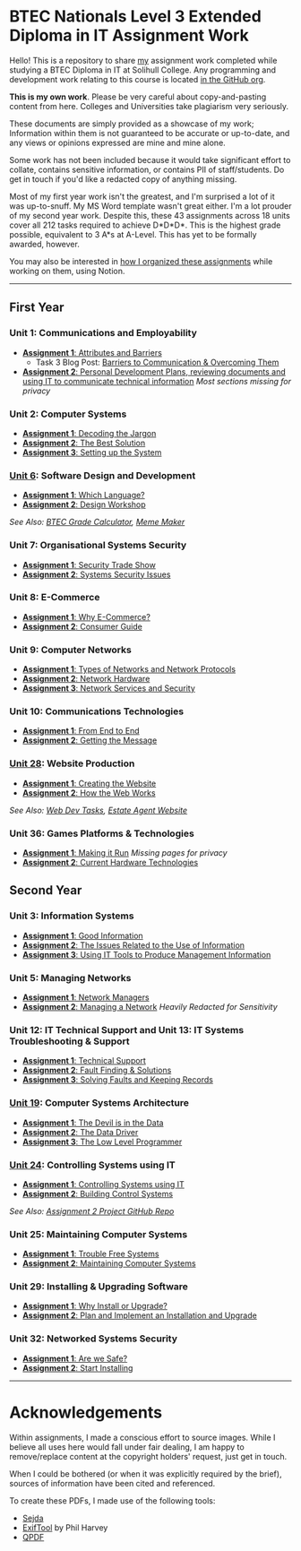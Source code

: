 # BTEC Nationals Level 3 Extended Diploma in IT Assignment Work

Hello! This is a repository to share [my](https://thomasr.me) assignment work completed while studying a BTEC Diploma in IT at Solihull College.
Any programming and development work relating to this course is located [in the GitHub org](https://github.com/tomatsolihull).

**This is my own work**. Please be very careful about copy-and-pasting content from here. Colleges and Universities take plagiarism very seriously.

These documents are simply provided as a showcase of my work; Information within them is not guaranteed to be accurate or up-to-date, and any views or opinions expressed are mine and mine alone.

Some work has not been included because it would take significant effort to collate, contains sensitive information, or contains PII of staff/students. Do get in touch if you'd like a redacted copy of anything missing.

Most of my first year work isn't the greatest, and I'm surprised a lot of it was up-to-snuff. My MS Word template wasn't great either. I'm a lot prouder of my second year work. Despite this, these 43 assignments across 18 units cover all 212 tasks required to achieve D\*D\*D\*. This is the highest grade possible, equivalent to 3 A\*s at A-Level. This has yet to be formally awarded, however.

You may also be interested in [how I organized these assignments](https://github.com/tomatsolihull/notion-assignment-tracker/blob/master/README.md) while working on them, using Notion.

---

## First Year

### Unit 1: Communications and Employability
- [**Assignment 1**: Attributes and Barriers](pdf/u01a1.pdf)
    - Task 3 Blog Post: [Barriers to Communication & Overcoming Them](https://blog.solcol.thomasr.me/post/u1a1-barriers-to-comm/)
- [**Assignment 2**: Personal Development Plans, reviewing documents and using IT to communicate technical information](pdf/u01a2.pdf) _Most sections missing for privacy_

### Unit 2: Computer Systems
- [**Assignment 1**: Decoding the Jargon](pdf/u02a1.pdf)
- [**Assignment 2**: The Best Solution](pdf/u02a2.pdf)
- [**Assignment 3**: Setting up the System](pdf/u02a3.pdf)

### [Unit 6](https://github.com/tomatsolihull/unit-6): Software Design and Development
- [**Assignment 1**: Which Language?](pdf/u06a1.pdf)
- [**Assignment 2**: Design Workshop](pdf/u06a2.pdf)

_See Also: [BTEC Grade Calculator](https://github.com/tomatsolihull/btec-grade-calculator), [Meme Maker](https://github.com/tomatsolihull/meme-maker)_

### Unit 7: Organisational Systems Security
- [**Assignment 1**: Security Trade Show](pdf/u07a1.pdf)
- [**Assignment 2**: Systems Security Issues](pdf/u07a2.pdf)

### Unit 8: E-Commerce
- [**Assignment 1**: Why E-Commerce?](pdf/u08a1.pdf)
- [**Assignment 2**: Consumer Guide](pdf/u08a2.pdf)

### Unit 9: Computer Networks
- [**Assignment 1**: Types of Networks and Network Protocols](pdf/u09a1.pdf)
- [**Assignment 2**: Network Hardware](pdf/u09a2.pdf)
- [**Assignment 3**: Network Services and Security](pdf/u09a3.pdf)

### Unit 10: Communications Technologies
- [**Assignment 1**: From End to End](pdf/u10a1.pdf)
- [**Assignment 2**: Getting the Message](pdf/u10a2.pdf)

### [Unit 28](https://github.com/tomatsolihull/unit-28): Website Production
- [**Assignment 1**: Creating the Website](pdf/u28a1.pdf)
- [**Assignment 2**: How the Web Works](pdf/u28a2.pdf)

_See Also: [Web Dev Tasks](https://github.com/tomatsolihull/unit-28), [Estate Agent Website](https://github.com/tomatsolihull/surya)_

### Unit 36: Games Platforms & Technologies
- [**Assignment 1**: Making it Run](pdf/u36a1.pdf) _Missing pages for privacy_
- [**Assignment 2**: Current Hardware Technologies](pdf/u36a2.pdf)


## Second Year

### Unit 3: Information Systems
- [**Assignment 1**: Good Information](pdf/u03a1.pdf)
- [**Assignment 2**: The Issues Related to the Use of Information](pdf/u03a2.pdf)
- [**Assignment 3**: Using IT Tools to Produce Management Information](pdf/u03a3.pdf)

### Unit 5: Managing Networks
- [**Assignment 1**: Network Managers](pdf/u05a1.pdf)
- [**Assignment 2**: Managing a Network](pdf/u05a2.pdf) _Heavily Redacted for Sensitivity_

### Unit 12: IT Technical Support and Unit 13: IT Systems Troubleshooting & Support
- [**Assignment 1**: Technical Support](pdf/u12x13a1.pdf)
- [**Assignment 2**: Fault Finding & Solutions](pdf/u12x13a2.pdf)
- [**Assignment 3**: Solving Faults and Keeping Records](pdf/u12x13a3.pdf)


### [Unit 19](https://github.com/tomatsolihull/unit-19): Computer Systems Architecture
- [**Assignment 1**: The Devil is in the Data](pdf/u19a1.pdf)
- [**Assignment 2**: The Data Driver](pdf/u19a2.pdf)
- [**Assignment 3**: The Low Level Programmer](pdf/u19a3.pdf)

### [Unit 24](https://github.com/tomatsolihull/unit-24): Controlling Systems using IT
- [**Assignment 1**: Controlling Systems using IT](pdf/u24a1.pdf)
- [**Assignment 2**: Building Control Systems](pdf/u24a2.pdf)

_See Also: [Assignment 2 Project GitHub Repo](https://github.com/tomatsolihull/telloheightmapper)_

### Unit 25: Maintaining Computer Systems
- [**Assignment 1**: Trouble Free Systems](pdf/u25a1.pdf)
- [**Assignment 2**: Maintaining Computer Systems](pdf/u25a2.pdf)

### Unit 29: Installing & Upgrading Software
- [**Assignment 1**: Why Install or Upgrade?](pdf/u29a1.pdf)
- [**Assignment 2**: Plan and Implement an Installation and Upgrade](pdf/u29a2.pdf)

### Unit 32: Networked Systems Security
- [**Assignment 1**: Are we Safe?](pdf/u32a1.pdf)
- [**Assignment 2**: Start Installing](pdf/u32a2.pdf)

---

# Acknowledgements
Within assignments, I made a conscious effort to source images. While I believe all uses here would fall under fair dealing, I am happy to remove/replace content at the copyright holders' request, just get in touch.

When I could be bothered (or when it was explicitly required by the brief), sources of information have been cited and referenced.

To create these PDFs, I made use of the following tools:
- [Sejda](https://www.sejda.com/) 
- [ExifTool](https://exiftool.org/) by Phil Harvey
- [QPDF](https://qpdf.sourceforge.io/)
